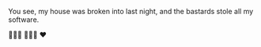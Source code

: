 You see, my house was broken into last night, and the bastards stole all my software.

👩🏻‍💻 🚵🏻‍♂️ ❤
